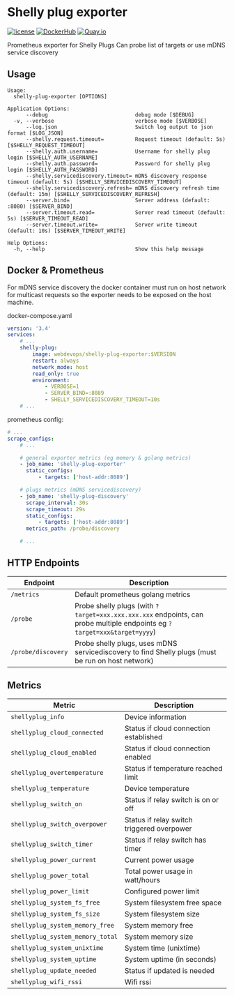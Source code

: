 Shelly plug exporter
====================

[![license](https://img.shields.io/github/license/webdevops/shelly-plug-exporter.svg)](https://github.com/webdevops/shelly-plug-exporter/blob/master/LICENSE)
[![DockerHub](https://img.shields.io/badge/DockerHub-webdevops%2Fshelly--plug--exporter-blue)](https://hub.docker.com/r/webdevops/shelly-plug-exporter/)
[![Quay.io](https://img.shields.io/badge/Quay.io-webdevops%2Fshelly--plug--exporter-blue)](https://quay.io/repository/webdevops/shelly-plug-exporter)

Prometheus exporter for Shelly Plugs
Can probe list of targets or use mDNS service discovery

Usage
-----

```
Usage:
  shelly-plug-exporter [OPTIONS]

Application Options:
      --debug                            debug mode [$DEBUG]
  -v, --verbose                          verbose mode [$VERBOSE]
      --log.json                         Switch log output to json format [$LOG_JSON]
      --shelly.request.timeout=          Request timeout (default: 5s) [$SHELLY_REQUEST_TIMEOUT]
      --shelly.auth.username=            Username for shelly plug login [$SHELLY_AUTH_USERNAME]
      --shelly.auth.password=            Password for shelly plug login [$SHELLY_AUTH_PASSWORD]
      --shelly.servicediscovery.timeout= mDNS discovery response timeout (default: 5s) [$SHELLY_SERVICEDISCOVERY_TIMEOUT]
      --shelly.servicediscovery.refresh= mDNS discovery refresh time (default: 15m) [$SHELLY_SERVICEDISCOVERY_REFRESH]
      --server.bind=                     Server address (default: :8080) [$SERVER_BIND]
      --server.timeout.read=             Server read timeout (default: 5s) [$SERVER_TIMEOUT_READ]
      --server.timeout.write=            Server write timeout (default: 10s) [$SERVER_TIMEOUT_WRITE]

Help Options:
  -h, --help                             Show this help message
```

Docker & Prometheus
-------------------

For mDNS service discovery the docker container must run on host network for multicast requests so the exporter needs
to be exposed on the host machine.

docker-compose.yaml
```yaml
version: '3.4'
services:
    # ...
    shelly-plug:
        image: webdevops/shelly-plug-exporter:$VERSION
        restart: always
        network_mode: host
        read_only: true
        environment:
            - VERBOSE=1
            - SERVER_BIND=:8089
            - SHELLY_SERVICEDISCOVERY_TIMEOUT=10s
    # ...
```

prometheus config:
```yaml
# ...
scrape_configs:
    # ...

    # general exporter metrics (eg memory & golang metrics)
    - job_name: 'shelly-plug-exporter'
      static_configs:
          - targets: ['host-addr:8089']

    # plugs metrics (mDNS servicediscovery)
    - job_name: 'shelly-plug-discovery'
      scrape_interval: 30s
      scrape_timeout: 29s
      static_configs:
          - targets: ['host-addr:8089']
      metrics_path: /probe/discovery

    # ...
```

HTTP Endpoints
--------------

| Endpoint           | Description                                                                                                              |
|--------------------|--------------------------------------------------------------------------------------------------------------------------|
| `/metrics`         | Default prometheus golang metrics                                                                                        |
| `/probe`           | Probe shelly plugs (with `?target=xxx.xxx.xxx.xxx` endpoints, can probe multiple endpoints eg `?target=xxx&target=yyyy`) |
| `/probe/discovery` | Probe shelly plugs, uses mDNS servicediscovery to find Shelly plugs (must be run on host network)                        |

Metrics
-------

| Metric                           | Description                                |
|----------------------------------|--------------------------------------------|
| `shellyplug_info`                | Device information                         |
| `shellyplug_cloud_connected`     | Status if cloud connection established     |
| `shellyplug_cloud_enabled`       | Status if cloud connection enabled         |
| `shellyplug_overtemperature`     | Status if temperature reached limit        |
| `shellyplug_temperature`         | Device temperature                         |
| `shellyplug_switch_on`           | Status if relay switch is on or off        |
| `shellyplug_switch_overpower`    | Status if relay switch triggered overpower |
| `shellyplug_switch_timer`        | Status if relay switch has timer           |
| `shellyplug_power_current`       | Current power usage                        |
| `shellyplug_power_total`         | Total power usage in watt/hours            |
| `shellyplug_power_limit`         | Configured power limit                     |
| `shellyplug_system_fs_free`      | System filesystem free space               |
| `shellyplug_system_fs_size`      | System filesystem size                     |
| `shellyplug_system_memory_free`  | System memory free                         |
| `shellyplug_system_memory_total` | System memory size                         |
| `shellyplug_system_unixtime`     | System time (unixtime)                     |
| `shellyplug_system_uptime`       | System uptime (in seconds)                 |
| `shellyplug_update_needed`       | Status if updated is needed                |
| `shellyplug_wifi_rssi`           | Wifi rssi                                  |
